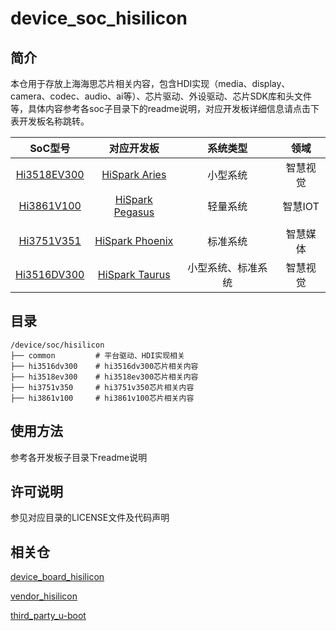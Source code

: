 # device_soc_hisilicon

## 简介

本仓用于存放上海海思芯片相关内容，包含HDI实现（media、display、camera、codec、audio、ai等）、芯片驱动、外设驱动、芯片SDK库和头文件等，具体内容参考各soc子目录下的readme说明，对应开发板详细信息请点击下表开发板名称跳转。

|                 SoC型号                 |                          对应开发板                          |      系统类型      |   领域   |
| :-------------------------------------: | :----------------------------------------------------------: | :----------------: | :------: |
| [Hi3518EV300](hi3518ev300/README_zh.md) | [HiSpark Aries](https://gitee.com/openharmony/device_board_hisilicon/tree/master/hispark_aries) |      小型系统      | 智慧视觉 |
|  [Hi3861V100](hi3861v100/README_zh.md)  | [HiSpark Pegasus](https://gitee.com/openharmony/device_board_hisilicon/tree/master/hispark_pegasus) |      轻量系统      | 智慧IOT  |
|                                         |                                                              |                    |          |
|  [Hi3751V351](hi3751v350/README_zh.md)  | [HiSpark Phoenix](https://gitee.com/openharmony/device_board_hisilicon/tree/master/hispark_phoenix) |      标准系统      | 智慧媒体 |
| [Hi3516DV300](hi3516dv300/README_zh.md) | [HiSpark Taurus](https://gitee.com/openharmony/device_board_hisilicon/tree/master/hispark_taurus) | 小型系统、标准系统 | 智慧视觉 |


## 目录
```
/device/soc/hisilicon
├── common         # 平台驱动、HDI实现相关
├── hi3516dv300    # hi3516dv300芯片相关内容
├── hi3518ev300    # hi3518ev300芯片相关内容
├── hi3751v350     # hi3751v350芯片相关内容
├── hi3861v100     # hi3861v100芯片相关内容

```


## 使用方法

参考各开发板子目录下readme说明


## 许可说明

参见对应目录的LICENSE文件及代码声明


## 相关仓

[device_board_hisilicon](https://gitee.com/openharmony/device_board_hisilicon)

[vendor_hisilicon](https://gitee.com/openharmony/vendor_hisilicon)

[third_party_u-boot](https://gitee.com/openharmony/third_party_u-boot)